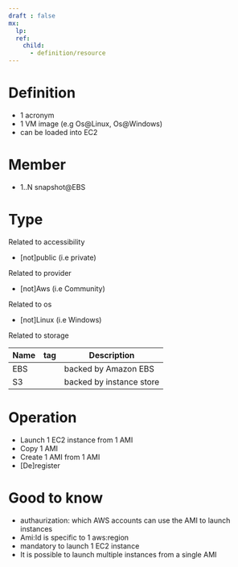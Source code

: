 ```yaml
---
draft : false
mx:
  lp:
  ref:
    child:
      - definition/resource
---
```


# Definition
- 1 acronym
- 1 VM image (e.g Os@Linux, Os@Windows)
- can be loaded into EC2

# Member
  - 1..N snapshot@EBS 


# Type 
Related to accessibility
- [not]public (i.e private)

Related to provider
- [not]Aws (i.e Community)

Related to os
- [not]Linux (i.e Windows)

Related to storage

|Name|tag|Description| 
|-|-|-| 
|EBS||backed by Amazon EBS
|S3||backed by instance store

# Operation
- Launch 1 EC2 instance from 1 AMI
- Copy 1 AMI
- Create 1 AMI from 1 AMI
- [De]register

# Good to know
- authaurization:  which AWS accounts can use the AMI to launch instances
- Ami:Id is specific to 1 aws:region
- mandatory to launch 1 EC2 instance
- It is possible to launch multiple instances from a single AMI 
